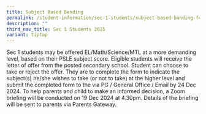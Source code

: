 ```yaml
---
title: Subject Based Banding
permalink: /student-information/sec-1-students/subject-based-banding-for-eligible-na-and-nt-students/
description: ""
third_nav_title: Sec 1 Students 2025
variant: tiptap
---
```

<p>Sec 1 students may be offered EL/Math/Science/MTL at a more demanding
level, based on their PSLE subject score. Eligible students will receive
the letter of offer from the posted secondary school. Student can choose
to take or reject the offer. They are to complete the form to indicate
the subject(s) he/she wishes to take (or not to take) at the higher level
and submit the completed form to the via PG / General Office / Email by
24 Dec 2024. To help parents and child to make an informed decision, a
Zoom briefing will be conducted on 19 Dec 2024 at 4.30pm. Details of the
briefing will be sent to parents via Parents Gateway.</p>
